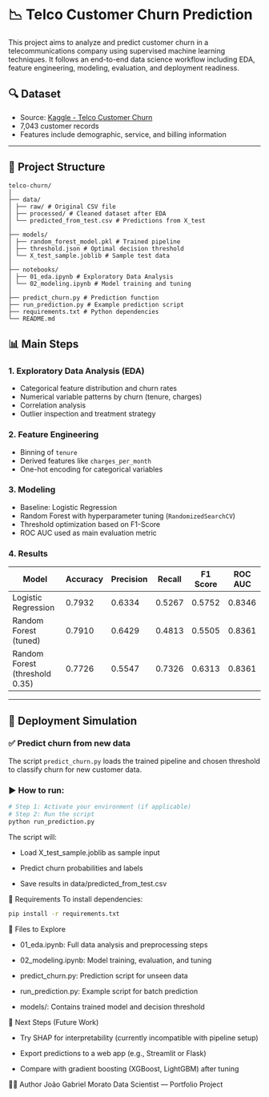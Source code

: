 # 📉 Telco Customer Churn Prediction

This project aims to analyze and predict customer churn in a telecommunications company using supervised machine learning techniques. It follows an end-to-end data science workflow including EDA, feature engineering, modeling, evaluation, and deployment readiness.

## 🔍 Dataset

- Source: [Kaggle - Telco Customer Churn](https://www.kaggle.com/datasets/blastchar/telco-customer-churn)
- 7,043 customer records
- Features include demographic, service, and billing information

---

## 🧪 Project Structure
```
telco-churn/
│
├── data/
│ ├── raw/ # Original CSV file
│ ├── processed/ # Cleaned dataset after EDA
│ └── predicted_from_test.csv # Predictions from X_test
│
├── models/
│ ├── random_forest_model.pkl # Trained pipeline
│ ├── threshold.json # Optimal decision threshold
│ └── X_test_sample.joblib # Sample test data
│
├── notebooks/
│ ├── 01_eda.ipynb # Exploratory Data Analysis
│ └── 02_modeling.ipynb # Model training and tuning
│
├── predict_churn.py # Prediction function
├── run_prediction.py # Example prediction script
├── requirements.txt # Python dependencies
└── README.md
```

## 📊 Main Steps

### 1. Exploratory Data Analysis (EDA)
- Categorical feature distribution and churn rates
- Numerical variable patterns by churn (tenure, charges)
- Correlation analysis
- Outlier inspection and treatment strategy

### 2. Feature Engineering
- Binning of `tenure`
- Derived features like `charges_per_month`
- One-hot encoding for categorical variables

### 3. Modeling
- Baseline: Logistic Regression
- Random Forest with hyperparameter tuning (`RandomizedSearchCV`)
- Threshold optimization based on F1-Score
- ROC AUC used as main evaluation metric

### 4. Results

| Model               | Accuracy | Precision | Recall | F1 Score | ROC AUC |
|--------------------|----------|-----------|--------|----------|---------|
| Logistic Regression| 0.7932   | 0.6334    | 0.5267 | 0.5752   | 0.8346  |
| Random Forest (tuned) | 0.7910 | 0.6429    | 0.4813 | 0.5505   | 0.8361  |
| Random Forest (threshold 0.35) | 0.7726 | 0.5547 | 0.7326 | 0.6313 | 0.8361 |

---

## 🔮 Deployment Simulation

### ✅ Predict churn from new data

The script `predict_churn.py` loads the trained pipeline and chosen threshold to classify churn for new customer data.

### ▶️ How to run:

```bash
# Step 1: Activate your environment (if applicable)
# Step 2: Run the script
python run_prediction.py
```

The script will:

- Load X_test_sample.joblib as sample input

- Predict churn probabilities and labels

- Save results in data/predicted_from_test.csv

💾 Requirements
To install dependencies:

```bash
pip install -r requirements.txt
```

📁 Files to Explore
- 01_eda.ipynb: Full data analysis and preprocessing steps

- 02_modeling.ipynb: Model training, evaluation, and tuning

- predict_churn.py: Prediction script for unseen data

- run_prediction.py: Example script for batch prediction

- models/: Contains trained model and decision threshold

🚀 Next Steps (Future Work)
- Try SHAP for interpretability (currently incompatible with pipeline setup)

- Export predictions to a web app (e.g., Streamlit or Flask)

- Compare with gradient boosting (XGBoost, LightGBM) after tuning

👨‍💻 Author
João Gabriel Morato
Data Scientist — Portfolio Project
